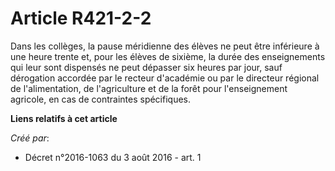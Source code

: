 # Article R421-2-2

Dans les collèges, la pause méridienne des élèves ne peut être inférieure à une heure trente et, pour les élèves de sixième,
la durée des enseignements qui leur sont dispensés ne peut dépasser six heures par jour, sauf dérogation accordée par le
recteur d'académie ou par le directeur régional de l'alimentation, de l'agriculture et de la forêt pour l'enseignement
agricole, en cas de contraintes spécifiques.

**Liens relatifs à cet article**

_Créé par_:

  - Décret n°2016-1063 du 3 août 2016 - art. 1
